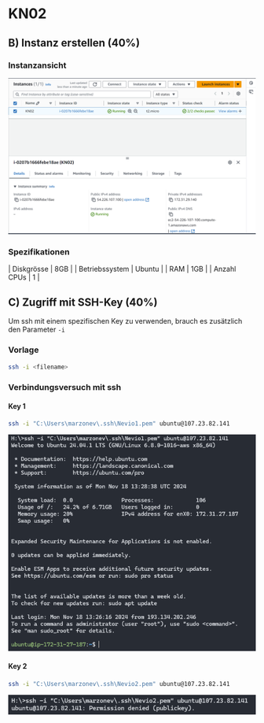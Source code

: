 # KN02

## B) Instanz erstellen (40%)

### Instanzansicht

![Instanzansicht](media/Instances.png)

### Spezifikationen

| Diskgrösse     | 8GB    |
| Betriebssystem | Ubuntu |
| RAM            | 1GB    |
| Anzahl CPUs    | 1      |

## C) Zugriff mit SSH-Key (40%)

Um ssh mit einem spezifischen Key zu verwenden, brauch es zusätzlich den Parameter ```-i```

### Vorlage

``` bash
ssh -i <filename>
```

### Verbindungsversuch mit ssh

#### Key 1

``` bash
ssh -i "C:\Users\marzonev\.ssh\Nevio1.pem" ubuntu@107.23.82.141
```

![Key 1](<media/Key 1.png>)

#### Key 2

``` bash
ssh -i "C:\Users\marzonev\.ssh\Nevio2.pem" ubuntu@107.23.82.141
```

![Key 2](<media/Key 2.png>)
